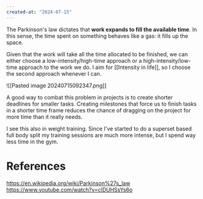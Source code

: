 ```yaml
---
created-at: "2024-07-15"
---
```


The Parkinson's law dictates that **work expands to fill the available time**. In this sense, the time spent on something behaves like a gas: it fills up the space.

Given that the work will take all the time allocated to be finished, we can either choose a low-intensity/high-time approach or a high-intensity/low-time approach to the work we do. I aim for [[Intensity in life]], so I choose the second approach whenever I can.

![[Pasted image 20240715092347.png]]

A good way to combat this problem in projects is to create shorter deadlines for smaller tasks. Creating milestones that force us to finish tasks in a shorter time frame reduces the chance of dragging on the project for more time than it really needs.

I see this also in weight training. Since I've started to do a superset based full body split my training sessions are much more intense, but I spend way less time in the gym.

# References

https://en.wikipedia.org/wiki/Parkinson%27s_law
https://www.youtube.com/watch?v=clDUHSsYs6o

